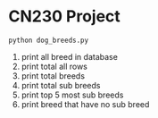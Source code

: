 # CN230 Project 

    python dog_breeds.py


1. print all breed in database
2. print total all rows
3. print total breeds
4. print total sub breeds
5. print top 5 most sub breeds
6. print breed that have no sub breed
